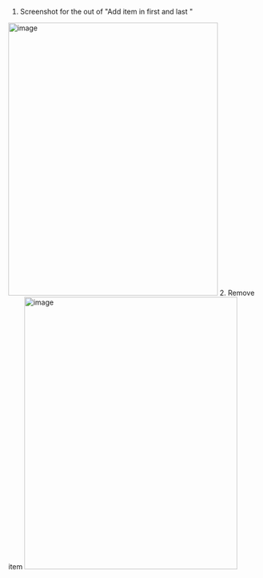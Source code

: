 1. Screenshot for the out of "Add item in first and last "
<img width="419" height="546" alt="image" src="https://github.com/user-attachments/assets/b3dd8b9d-3715-421f-bf80-690103611f16" />
2. Remove item

   <img width="426" height="545" alt="image" src="https://github.com/user-attachments/assets/f200658b-d63d-4a2e-8e6b-a84405ecba6a" />

